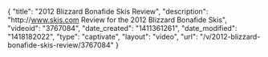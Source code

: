 {
    "title": "2012 Blizzard Bonafide Skis Review",
    "description": "http:\/\/www.skis.com Review for the 2012 Blizzard Bonafide Skis",
    "videoid": "3767084",
    "date_created": "1411361261",
    "date_modified": "1418182022",
    "type": "captivate",
    "layout": "video",
    "url": "\/v\/2012-blizzard-bonafide-skis-review\/3767084"
}